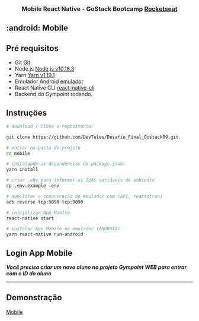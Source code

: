 <h3 align="center">
    Mobile React Native - GoStack Bootcamp  <a href="https://rocketseat.com.br" target="__blank">Rocketseat</a>
</h3>


## :android: Mobile

## Pré requisitos

- Git [Git](https://git-scm.com)
- Node.js [Node.js v10.16.3](https://nodejs.org/)
- Yarn [Yarn v1.19.1](https://yarnpkg.com/)
- Emulador Android [emulador](https://www.genymotion.com/)
- React Native CLI [react-native-cli](https://github.com/react-native-community/cli)
- Backend do Gympoint rodando.

## Instruções

```bash
# download / Clone o repositório:

git clone https://github.com/DevTeles/Desafio_Final_Gostack09.git

# entrar na pasta do projeto
cd mobile

# instalando as dependências do package.json:
yarn install

# criar .env para informar as SUAS variáveis de ambiente
cp .env.example .env

# Habilitar a comunicação do emulador com (API, reactotron)
adb reverse tcp:9090 tcp:9090

# inicializar App Mobile
react-native start

# instalar App Mobile no emulador (ANDROID)
yarn react-native run-android

```

## Login App Mobile

**_Você precisa criar um novo aluno no projeto Gympoint WEB para entrar com o ID do aluno_**

---

## Demonstração

[Mobile](https://github.com/DevTeles/Gympoint-desafio-final/blob/master/mobile/src/assets/mobile.gif)
